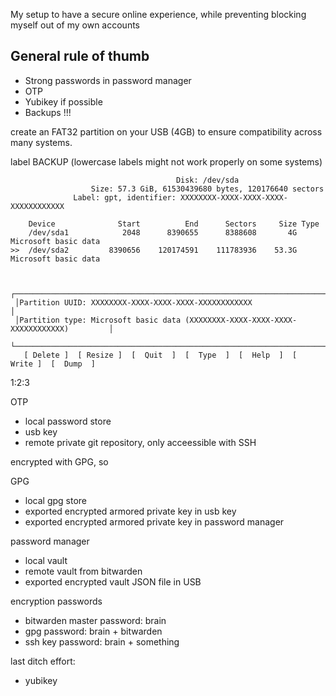 My setup to have a secure online experience, while preventing blocking myself out of my own accounts

## General rule of thumb

- Strong passwords in password manager
- OTP
- Yubikey if possible
- Backups !!!

create an FAT32 partition on your USB (4GB) to ensure compatibility across many systems.

label BACKUP (lowercase labels might not work properly on some systems)

```
                                     Disk: /dev/sda
                  Size: 57.3 GiB, 61530439680 bytes, 120176640 sectors
              Label: gpt, identifier: XXXXXXXX-XXXX-XXXX-XXXX-XXXXXXXXXXXX

    Device              Start          End      Sectors     Size Type
    /dev/sda1            2048      8390655      8388608       4G Microsoft basic data
>>  /dev/sda2         8390656    120174591    111783936    53.3G Microsoft basic data


 ┌────────────────────────────────────────────────────────────────────────────────────┐
 │Partition UUID: XXXXXXXX-XXXX-XXXX-XXXX-XXXXXXXXXXXX                                │
 │Partition type: Microsoft basic data (XXXXXXXX-XXXX-XXXX-XXXX-XXXXXXXXXXXX)         │
 └────────────────────────────────────────────────────────────────────────────────────┘
   [ Delete ]  [ Resize ]  [  Quit  ]  [  Type  ]  [  Help  ]  [  Write ]  [  Dump  ]
```

1:2:3

OTP

- local password store
- usb key
- remote private git repository, only acceessible with SSH

encrypted with GPG, so


GPG

- local gpg store
- exported encrypted armored private key in usb key
- exported encrypted armored private key in password manager

password manager

- local vault
- remote vault from bitwarden
- exported encrypted vault JSON file in USB

encryption passwords

- bitwarden master password: brain
- gpg password: brain + bitwarden
- ssh key password: brain + something

last ditch effort:

- yubikey

